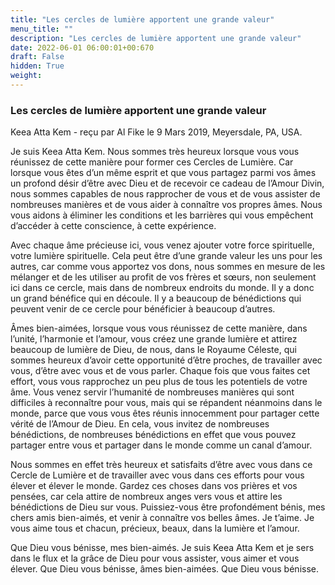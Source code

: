 ```yaml
---
title: "Les cercles de lumière apportent une grande valeur"
menu_title: ""
description: "Les cercles de lumière apportent une grande valeur"
date: 2022-06-01 06:00:01+00:670
draft: False
hidden: True
weight:
---
```

### Les cercles de lumière apportent une grande valeur

Keea Atta Kem - reçu par Al Fike le 9 Mars 2019, Meyersdale, PA, USA.

Je suis Keea Atta Kem. Nous sommes très heureux lorsque vous vous réunissez de cette manière pour former ces Cercles de Lumière. Car lorsque vous êtes d’un même esprit et que vous partagez parmi vos âmes un profond désir d’être avec Dieu et de recevoir ce cadeau de l’Amour Divin, nous sommes capables de nous rapprocher de vous et de vous assister de nombreuses manières et de vous aider à connaître vos propres âmes. Nous vous aidons à éliminer les conditions et les barrières qui vous empêchent d’accéder à cette conscience, à cette expérience.

Avec chaque âme précieuse ici, vous venez ajouter votre force spirituelle, votre lumière spirituelle. Cela peut être d’une grande valeur les uns pour les autres, car comme vous apportez vos dons, nous sommes en mesure de les mélanger et de les utiliser au profit de vos frères et sœurs, non seulement ici dans ce cercle, mais dans de nombreux endroits du monde. Il y a donc un grand bénéfice qui en découle. Il y a beaucoup de bénédictions qui peuvent venir de ce cercle pour bénéficier à beaucoup d’autres.

Âmes bien-aimées, lorsque vous vous réunissez de cette manière, dans l’unité, l’harmonie et l’amour, vous créez une grande lumière et attirez beaucoup de lumière de Dieu, de nous, dans le Royaume Céleste, qui sommes heureux d’avoir cette opportunité d’être proches, de travailler avec vous, d’être avec vous et de vous parler. Chaque fois que vous faites cet effort, vous vous rapprochez un peu plus de tous les potentiels de votre âme. Vous venez servir l’humanité de nombreuses manières qui sont difficiles à reconnaître pour vous, mais qui se répandent néanmoins dans le monde, parce que vous vous êtes réunis innocemment pour partager cette vérité de l’Amour de Dieu. En cela, vous invitez de nombreuses bénédictions, de nombreuses bénédictions en effet que vous pouvez partager entre vous et partager dans le monde comme un canal d’amour.

Nous sommes en effet très heureux et satisfaits d’être avec vous dans ce Cercle de Lumière et de travailler avec vous dans ces efforts pour vous élever et élever le monde. Gardez ces choses dans vos prières et vos pensées, car cela attire de nombreux anges vers vous et attire les bénédictions de Dieu sur vous. Puissiez-vous être profondément bénis, mes chers amis bien-aimés, et venir à connaître vos belles âmes. Je t’aime. Je vous aime tous et chacun, précieux, beaux, dans la lumière et l’amour.

Que Dieu vous bénisse, mes bien-aimés. Je suis Keea Atta Kem et je sers dans le flux et la grâce de Dieu pour vous assister, vous aimer et vous élever. Que Dieu vous bénisse, âmes bien-aimées. Que Dieu vous bénisse.
